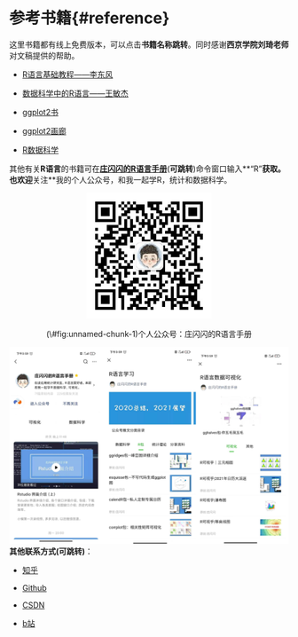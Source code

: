 <!-- # References {-} -->
# 参考书籍{#reference}

这里书籍都有线上免费版本，可以点击**书籍名称跳转**。同时感谢**西京学院刘琦老师**对文稿提供的帮助。

- [R语言基础教程——李东风](https://www.math.pku.edu.cn/teachers/lidf/docs/Rbook/html/_Rbook/graph.html)

- [数据科学中的R语言——王敏杰](https://bookdown.org/wangminjie/R4DS/intro-R.html#%E5%AE%89%E8%A3%85-rstudio)

- [ggplot2书](https://ggplot2-book.org/)

- [ggplot2画廊](https://www.r-graph-gallery.com/ggplot2-package.html)

- [R数据科学](https://r4ds.had.co.nz/)

其他有关**R语言**的书籍可在[**庄闪闪的R语言手册**](https://mp.weixin.qq.com/mp/profile_ext?action=home&__biz=MzI1NjUwMjQxMQ==&scene=124#wechat_redirect)(**可跳转**)命令窗口输入**“R”**获取。也欢迎**关注**我的个人公众号，和我一起学R，统计和数据科学。

<div class="figure" style="text-align: center">
<img src="figure/vcode.jpg" alt="个人公众号：庄闪闪的R语言手册" width="45%" />
<p class="caption">(\#fig:unnamed-chunk-1)个人公众号：庄闪闪的R语言手册</p>
</div>

![公众号内容：可视化，数据科学学习，有趣的R包，R基础视频教程](figure/me.png)
**其他联系方式(可跳转)**：

- [知乎](https://www.zhihu.com/people/zhuangshanshan)

- [Github](https://github.com/liangliangzhuang "Github")

- [CSDN](https://i.csdn.net/#/uc/profile "CSDN")

- [b站](https://space.bilibili.com/226576305?share_medium=android&share_source=weixin&bbid=XYEE12AEF838D8A42E42282DBF81876CFC7CC&ts=1611217375878)



